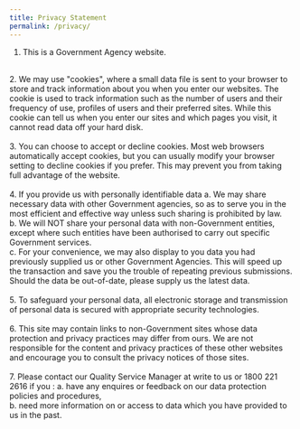 ```yaml
---
title: Privacy Statement
permalink: /privacy/
---
```

1. This is a Government Agency website.
<br>
2. We may use "cookies", where a small data file is sent to your browser to store and track information about you when you enter our websites. The cookie is used to track information such as the number of users and their frequency of use, profiles of users and their preferred sites. While this cookie can tell us when you enter our sites and which pages you visit, it cannot read data off your hard disk.
<br>
<br>
3. You can choose to accept or decline cookies. Most web browsers automatically accept cookies, but you can usually modify your browser setting to decline cookies if you prefer. This may prevent you from taking full advantage of the website.
<br>
<br>
4. If you provide us with personally identifiable data
a.     We may share necessary data with other Government agencies, so as to serve you in the most efficient and effective way unless such sharing is prohibited by law.<br>
b.     We will NOT share your personal data with non-Government entities, except where such entities have been authorised to carry out specific Government services.<br>
c.      For your convenience, we may also display to you data you had previously supplied us or other Government Agencies. This will speed up the transaction and save you the trouble of repeating previous submissions. Should the data be out-of-date, please supply us the latest data.
<br>
<br>
5. To safeguard your personal data, all electronic storage and transmission of personal data is secured with appropriate security technologies.
<br>
<br>
6. This site may contain links to non-Government sites whose data protection and privacy practices may differ from ours. We are not responsible for the content and privacy practices of these other websites and encourage you to consult the privacy notices of those sites.
<br>
<br>
7. Please contact our Quality Service Manager at write to us or 1800 221 2616 if you :
a.     have any enquires or feedback on our data protection policies and procedures,<br>
b.     need more information on or access to data which you have provided to us in the past.
